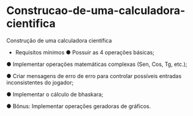 # Construcao-de-uma-calculadora-cientifica

Construção de uma calculadora científica 

 - Requisitos mínimos
● Possuir as 4 operações básicas; 

● Implementar operações matemáticas complexas (Sen, Cos, Tg, etc.); 

● Criar mensagens de erro de erro para controlar possíveis entradas inconsistentes do jogador; 

● Implementar o cálculo de bhaskara;   

● Bônus: Implementar operações geradoras de gráficos. 
